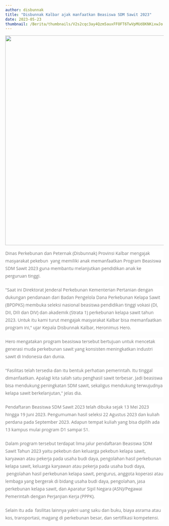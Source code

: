 ```yaml
---
author: disbunnak
title: "Disbunnak Kalbar ajak manfaatkan Beasiswa SDM Sawit 2023"
date: 2023-05-23
thumbnail: /Berita/thumbnails/V2s2cqc3ay4Qzm5auxFFOFT6TwVpMUd8KNKixwJo.jpg
---
```

<p><img src="/images/65AGoj0m1bKBJJLBb1xB.jpg" alt="" width="1000" height="666" /></p>
<p style="box-sizing: border-box; margin: 0px 0px 20px; color: #777777; line-height: 24px; font-family: 'Open Sans', Arial, sans-serif; font-size: 14px; background-color: #ffffff;">Dinas Perkebunan dan Peternak (Disbunnak) Provinsi Kalbar mengajak masyarakat pekebun &nbsp;yang memiliki anak memanfaatkan Program Beasiswa SDM Sawit 2023 guna membantu melanjutkan pendidikan anak ke perguruan tinggi.</p>
<p style="box-sizing: border-box; margin: 0px 0px 20px; color: #777777; line-height: 24px; font-family: 'Open Sans', Arial, sans-serif; font-size: 14px; background-color: #ffffff;">"Saat ini Direktorat Jenderal Perkebunan Kementerian Pertanian dengan dukungan pendanaan dari Badan Pengelola Dana Perkebunan Kelapa Sawit (BPDPKS) membuka seleksi nasional beasiswa pendidikan tinggi vokasi (DI, DII, DIlI dan DIV) dan akademik (Strata 1) perkebunan kelapa sawit tahun 2023. Untuk itu kami turut mengajak masyarakat Kalbar bisa memanfaatkan program ini," ujar Kepala Disbunnak Kalbar, Heronimus Hero.</p>
<p style="box-sizing: border-box; margin: 0px 0px 20px; color: #777777; line-height: 24px; font-family: 'Open Sans', Arial, sans-serif; font-size: 14px; background-color: #ffffff;">Hero mengatakan program beasiswa tersebut bertujuan untuk mencetak generasi muda perkebunan sawit yang konsisten meningkatkan industri sawit di Indonesia dan dunia.</p>
<p style="box-sizing: border-box; margin: 0px 0px 20px; color: #777777; line-height: 24px; font-family: 'Open Sans', Arial, sans-serif; font-size: 14px; background-color: #ffffff;">"Fasilitas telah tersedia dan itu bentuk perhatian pemerintah. Itu tinggal dimanfaatkan. Apalagi kita salah satu penghasil sawit terbesar. Jadi beasiswa bisa mendukung peningkatan SDM sawit, sekaligus mendukung terwujudnya kelapa sawit berkelanjutan," jelas dia.</p>
<p style="box-sizing: border-box; margin: 0px 0px 20px; color: #777777; line-height: 24px; font-family: 'Open Sans', Arial, sans-serif; font-size: 14px; background-color: #ffffff;">Pendaftaran Beasiswa SDM Sawit 2023 telah dibuka sejak 13 Mei 2023 hingga 19 Juni 2023. Pengumuman hasil seleksi 22 Agustus 2023 dan kuliah perdana pada September 2023. Adapun tempat kuliah yang bisa dipilih ada 13 kampus mulai program D1 sampai S1.</p>
<p style="box-sizing: border-box; margin: 0px 0px 20px; color: #777777; line-height: 24px; font-family: 'Open Sans', Arial, sans-serif; font-size: 14px; background-color: #ffffff;">Dalam program tersebut terdapat lima jalur pendaftaran Beasiswa SDM Sawit Tahun 2023 yaitu pekebun dan keluarga pekebun kelapa sawit, karyawan atau pekerja pada usaha budi daya, pengolahan hasil perkebunan kelapa sawit, keluarga karyawan atau pekerja pada usaha budi daya, &nbsp;pengolahan hasil perkebunan kelapa sawit, pengurus, anggota koperasi atau lembaga yang bergerak di bidang usaha budi daya, pengolahan, jasa perkebunan kelapa sawit, dan Aparatur Sipil Negara (ASN)/Pegawai Pemerintah dengan Perjanjian Kerja (PPPK).</p>
<p style="box-sizing: border-box; margin: 0px 0px 20px; color: #777777; line-height: 24px; font-family: 'Open Sans', Arial, sans-serif; font-size: 14px; background-color: #ffffff;">Selain itu ada &nbsp;fasilitas lainnya yakni uang saku dan buku, biaya asrama atau kos, transportasi, magang di perkebunan besar, dan sertifikasi kompetensi.</p>